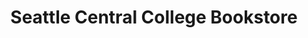 ---
title: "Seattle Central College Bookstore"
url: /seattle/seattle-central-college-bookstore/
shop: books
---